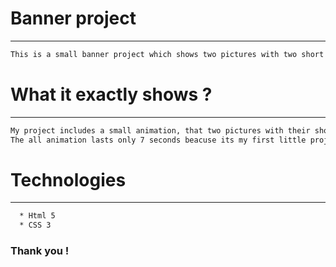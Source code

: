 # Banner project
---

```sh
This is a small banner project which shows two pictures with two short headlines.
```

# What it exactly shows ?
***

```sh
My project includes a small animation, that two pictures with their short headlines display one one by one.
The all animation lasts only 7 seconds beacuse its my first little project which I pushed here for my studying.
```

# Technologies
---

```sh 
  * Html 5
  * CSS 3
```

### Thank you !
